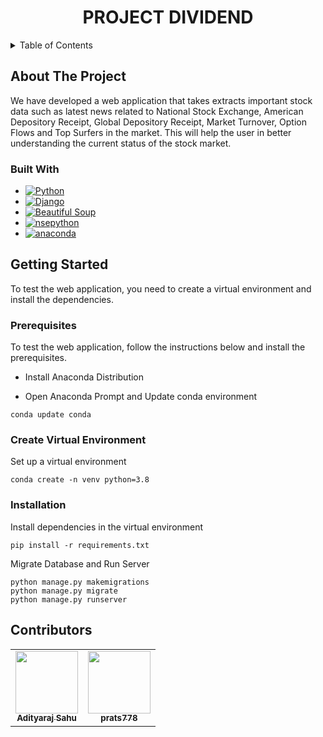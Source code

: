 <!-- PROJECT LOGO AND NAME -->
<div align="center">
    <h1 align="center"><strong>PROJECT DIVIDEND</strong></h3>
</div>

<!-- TABLE OF CONTENTS -->
<details>
  <summary>Table of Contents</summary>
  <ol>
    <li>
      <a href="#about-the-project">About The Project</a>
      <ul>
        <li><a href="#built-with">Built With</a></li>
      </ul>
    </li>
    <li>
      <a href="#getting-started">Getting Started</a>
      <ul>
        <li><a href="#prerequisites">Prerequisites</a></li>
        <li><a href="#create-virtual-environment">Create virtual environment</a></li>
        <li><a href="#installation">Installation</a></li>
      </ul>
    </li>
    <li><a href="#contributors">Contributors</a></li>
  </ol>
</details>

<!-- ABOUT THE PROJECT -->
## About The Project

We have developed a web application that takes extracts important stock data such as latest news related to National Stock Exchange, American Depository Receipt, Global Depository Receipt, Market Turnover, Option Flows and Top Surfers in the market. This will help the user in better understanding the current status of the stock market.

### Built With

* [![Python][python-image]][python-url]
* [![Django][Django-image]][Django-url]
* [![Beautiful Soup][bs-image]][bs-url]
* [![nsepython][nsepython-image]][nsepython-url]
* [![anaconda][Anaconda-image]][Anaconda-url]


<!-- PREREQUISITES AND INSTALLATIONS -->
## Getting Started
To test the web application, you need to create a virtual environment and install the dependencies.

### Prerequisites 
To test the web application, follow the instructions below and install the prerequisites.

* Install Anaconda Distribution <br>

* Open Anaconda Prompt and Update conda environment
```
conda update conda
```

### Create Virtual Environment
Set up a virtual environment
```
conda create -n venv python=3.8
```
### Installation

Install dependencies in the virtual environment
```
pip install -r requirements.txt
``` 

Migrate Database and Run Server

```
python manage.py makemigrations
python manage.py migrate
python manage.py runserver
```  


## Contributors
<table>
  <tr>
    <td align="center">
        <a href="https://github.com/adityarajsahu">
            <img src="https://avatars.githubusercontent.com/u/54609034?v=4" width="100px;" alt=""/>
            <br />
            <sub><b>Adityaraj Sahu</b></sub>
        </a>
    </td>
    <td align="center">
        <a href="https://github.com/prats778">
            <img src="https://avatars3.githubusercontent.com/u/58729042?v=4" width="100px;" alt=""/>
            <br />
            <sub><b>prats778</b></sub>
        </a>
    </td>
  </tr>
</table>



<!-- MARKDOWN LINKS & IMAGES -->
[Django-image]: https://img.shields.io/badge/django-000000?style=for-the-badge&logo=django&logoColor=white
[Django-url]: https://www.djangoproject.com/
[python-image]: https://img.shields.io/badge/python-20232A?style=for-the-badge&logo=python&logoColor=61DAFB
[python-url]: https://www.python.org/
[bs-image]: https://img.shields.io/badge/BeautifulSoup-35495E?style=for-the-badge&logo=BeautifulSoup&logoColor=4FC08D
[bs-url]: https://www.crummy.com/software/BeautifulSoup/bs4/doc/
[nsepython-image]: https://img.shields.io/badge/nsepython-4A4A55?style=for-the-badge&logo=nsepython&logoColor=white
[nsepython-url]: https://aeron7.github.io/nsepython/
[Anaconda-image]: https://img.shields.io/badge/Anaconda-563D7C?style=for-the-badge&logo=anaconda&logoColor=white
[Anaconda-url]: https://repo.anaconda.com/archive/Anaconda3-2022.05-Windows-x86_64.exe